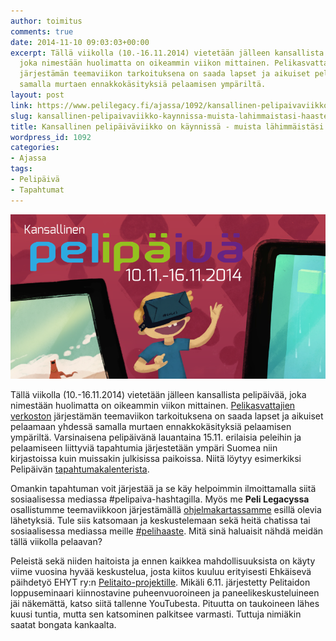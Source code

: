 ```yaml
---
author: toimitus
comments: true
date: 2014-11-10 09:03:03+00:00
excerpt: Tällä viikolla (10.-16.11.2014) vietetään jälleen kansallista pelipäivää,
  joka nimestään huolimatta on oikeammin viikon mittainen. Pelikasvattajien verkoston
  järjestämän teemaviikon tarkoituksena on saada lapset ja aikuiset pelaamaan yhdessä
  samalla murtaen ennakkokäsityksiä pelaamisen ympäriltä.
layout: post
link: https://www.pelilegacy.fi/ajassa/1092/kansallinen-pelipaivaviikko-kaynnissa-muista-lahimmaistasi-haasteella
slug: kansallinen-pelipaivaviikko-kaynnissa-muista-lahimmaistasi-haasteella
title: Kansallinen pelipäiväviikko on käynnissä - muista lähimmäistäsi haasteella
wordpress_id: 1092
categories:
- Ajassa
tags:
- Pelipäivä
- Tapahtumat
---
```


[![Kansallinen pelipäivä](/uploads/2014/11/pelipaiva.png)](/uploads/2014/11/pelipaiva.png)

Tällä viikolla (10.-16.11.2014) vietetään jälleen kansallista pelipäivää, joka nimestään huolimatta on oikeammin viikon mittainen. [Pelikasvattajien verkoston](http://www.pelikasvatus.fi/) järjestämän teemaviikon tarkoituksena on saada lapset ja aikuiset pelaamaan yhdessä samalla murtaen ennakkokäsityksiä pelaamisen ympäriltä. Varsinaisena pelipäivänä lauantaina 15.11. erilaisia peleihin ja pelaamiseen liittyviä tapahtumia järjestetään ympäri Suomea niin kirjastoissa kuin muissakin julkisissa paikoissa. Niitä löytyy esimerkiksi Pelipäivän [tapahtumakalenterista](http://www.pelipaiva.fi/index.php?option=com_ohanah&view=events&layout=calendar&Itemid=151).

Omankin tapahtuman voit järjestää ja se käy helpoimmin ilmoittamalla siitä sosiaalisessa mediassa #pelipaiva-hashtagilla. Myös me **Peli Legacyssa** osallistumme teemaviikkoon järjestämällä [ohjelmakartassamme](http://www.pelilegacy.fi/ohjelmakartta) esillä olevia lähetyksiä. Tule siis katsomaan ja keskustelemaan sekä heitä chatissa tai sosiaalisessa mediassa meille [#pelihaaste](https://twitter.com/hashtag/pelihaaste?src=hash). Mitä sinä haluaisit nähdä meidän tällä viikolla pelaavan?

Peleistä sekä niiden haitoista ja ennen kaikkea mahdollisuuksista on käyty viime vuosina hyvää keskustelua, josta kiitos kuuluu erityisesti Ehkäisevä päihdetyö EHYT ry:n [Pelitaito-projektille](http://pelitaito.fi/). Mikäli 6.11. järjestetty Pelitaidon loppuseminaari kiinnostavine puheenvuoroineen ja paneelikeskusteluineen jäi näkemättä, katso siitä tallenne YouTubesta. Pituutta on taukoineen lähes kuusi tuntia, mutta sen katsominen palkitsee varmasti. Tuttuja nimiäkin saatat bongata kankaalta.



